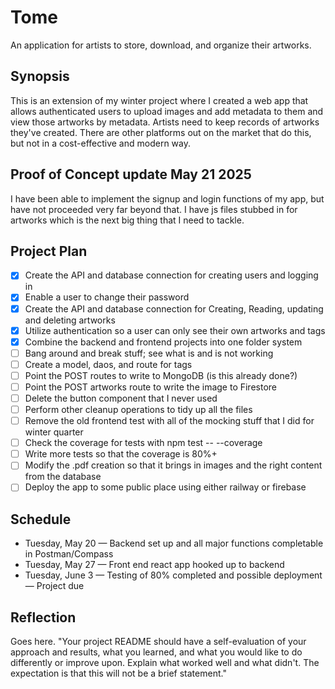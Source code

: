 # Tome
An application for artists to store, download, and organize their artworks.

## Synopsis
This is an extension of my winter project where I created a web app that allows authenticated users to upload images and add metadata to them and view those artworks by metadata. Artists need to keep records of artworks they've created. There are other platforms out on the market that do this, but not in a cost-effective and modern way.

## Proof of Concept update May 21 2025
I have been able to implement the signup and login functions of my app, but have not proceeded very far beyond that. I have js files stubbed in for artworks which is the next big thing that I need to tackle.

## Project Plan
- [x] Create the API and database connection for creating users and logging in
- [x] Enable a user to change their password
- [x] Create the API and database connection for Creating, Reading, updating and deleting artworks
- [x] Utilize authentication so a user can only see their own artworks and tags
- [x] Combine the backend and frontend projects into one folder system
- [ ] Bang around and break stuff; see what is and is not working
- [ ] Create a model, daos, and route for tags
- [ ] Point the POST routes to write to MongoDB (is this already done?)
- [ ] Point the POST artworks route to write the image to Firestore
- [ ] Delete the button component that I never used
- [ ] Perform other cleanup operations to tidy up all the files
- [ ] Remove the old frontend test with all of the mocking stuff that I did for winter quarter
- [ ] Check the coverage for tests with npm test -- --coverage
- [ ] Write more tests so that the coverage is 80%+
- [ ] Modify the .pdf creation so that it brings in images and the right content from the database
- [ ] Deploy the app to some public place using either railway or firebase

## Schedule
* Tuesday, May 20 — Backend set up and all major functions completable in Postman/Compass
* Tuesday, May 27 — Front end react app hooked up to backend
* Tuesday, June 3 — Testing of 80% completed and possible deployment — Project due


## Reflection
Goes here. "Your project README should have a self-evaluation of your approach and results, what you learned, and what you would like to do differently or improve upon. Explain what worked well and what didn't. The expectation is that this will not be a brief statement."
